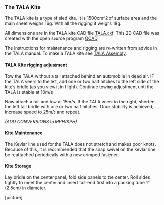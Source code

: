 ### The TALA Kite
The TALA kite is a type of sled kite. It is 1500cm^2 of surface area and the main sheet weighs 16g.  With all the rigging it weighs 18g.

All dimensions are in the TALA kite CAD file [TALA.dxf](TALA.dxf).  This 2D CAD file was created with the open source program [QCAD](http://qcad.org).

The instructions for maintenance and rigging are re-written from advice in the TALA manual. To make a TALA kite see [TALA Assembly](TALA_Assembly.md).

#### TALA Kite rigging adjustment
Tow the TALA without a tail attached behind an automobile in dead air.  IF the TALA veers to the left, add one or two half hitches to the left side of the kite’s bridle (as you view it in flight).  Continue towing adjustment unti the TALA is stable at 10m/s 

Now attach a tail and tow at 15m/s.  If the TALA veers to the right, shorten the left tail bridle with one or two half hitches.  Once stability is achieved, increase speed to 25m/s and repeat. 

_(ADD CONVERSIONS to MPH/KPH)_

#### Kite Maintenance
The Kevlar line used for the TALA does not stretch and makes poor knots.  Because of this, it is recommended that the snap swivel on the kevlar line be reattached periodically with a new crimped fastener. 

#### Kite Storage
Lay bridle on the center panel, fold side panels to the center.  Roll sides tightly to meet the center and insert tail-end first into a packing tube 1” (2.5cm) in diameter.

[picture]
